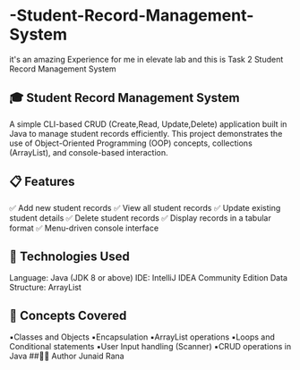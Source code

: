 # -Student-Record-Management-System
it's an amazing Experience for me in elevate lab and this is Task 2 Student Record Management System

## 🎓 Student Record Management System
A  simple  CLI-based CRUD (Create,Read, Update,Delete) application built in  Java to manage student records efficiently.
This project demonstrates the use  of Object-Oriented Programming (OOP) concepts,  collections (ArrayList), and console-based interaction.

## 📋 Features

✅ Add new student records
✅ View all student records
✅ Update existing student details
✅ Delete student records
✅ Display records in a tabular format
✅ Menu-driven console interface

## 🧰 Technologies Used
Language: Java (JDK 8 or above)
IDE: IntelliJ IDEA Community Edition
Data Structure: ArrayList

## 🧠 Concepts Covered

▪️Classes and Objects
▪️Encapsulation
▪️ArrayList operations
▪️Loops and Conditional statements
▪️User Input handling (Scanner)
▪️CRUD operations in Java
##🧑‍💻 Author 
Junaid Rana
